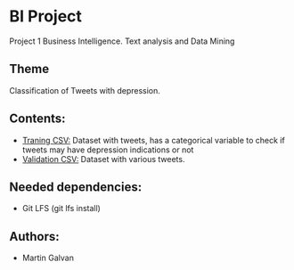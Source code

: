 # BI Project
Project 1 Business Intelligence. Text analysis and Data Mining

## Theme
Classification of Tweets with depression.

## Contents:
- [Traning CSV:](https://www.kaggle.com/kazanova/sentiment140) Dataset with tweets, has a categorical variable to check if tweets may have depression indications or not
- [Validation CSV:]() Dataset with various tweets.


## Needed dependencies:
- Git LFS (git lfs install)

## Authors:
- Martin Galvan
